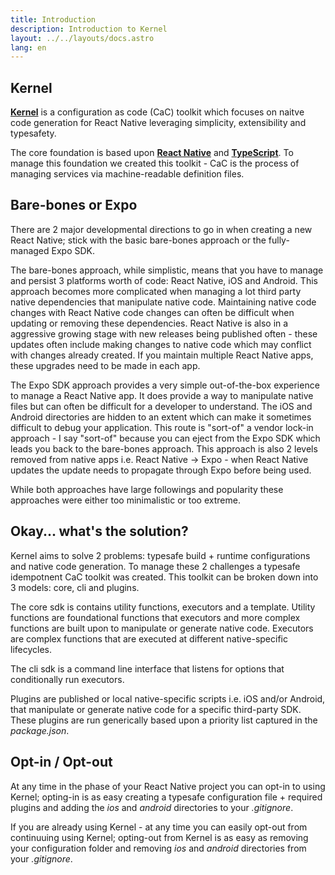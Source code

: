 ```yaml
---
title: Introduction
description: Introduction to Kernel
layout: ../../layouts/docs.astro
lang: en
---
```


## Kernel

[**Kernel**](https://github.com/brandingbrand/flagship/tree/feat/flagship-12) is a configuration as code (CaC) toolkit which focuses on naitve code generation for React Native leveraging simplicity, extensibility and typesafety.

The core foundation is based upon [**React Native**](https://reactnative.dev/) and [**TypeScript**](https://typescriptlang.org/). To manage this foundation we created this toolkit - CaC is the process of managing services via machine-readable definition files.

## Bare-bones or Expo

There are 2 major developmental directions to go in when creating a new React Native; stick with the basic bare-bones approach or the fully-managed Expo SDK.

The bare-bones approach, while simplistic, means that you have to manage and persist 3 platforms worth of code: React Native, iOS and Android. This approach becomes more complicated when managing a lot third party native dependencies that manipulate native code. Maintaining native code changes with React Native code changes can often be difficult when updating or removing these dependencies. React Native is also in a aggressive growing stage with new releases being published often - these updates often include making changes to native code which may conflict with changes already created. If you maintain multiple React Native apps, these upgrades need to be made in each app.

The Expo SDK approach provides a very simple out-of-the-box experience to manage a React Native app. It does provide a way to manipulate native files but can often be difficult for a developer to understand. The iOS and Android directories are hidden to an extent which can make it sometimes difficult to debug your application. This route is "sort-of" a vendor lock-in approach - I say "sort-of" because you can eject from the Expo SDK which leads you back to the bare-bones approach. This approach is also 2 levels removed from native apps i.e. React Native -> Expo - when React Native updates the update needs to propagate through Expo before being used.

While both approaches have large followings and popularity these approaches were either too minimalistic or too extreme.

## Okay... what's the solution?

Kernel aims to solve 2 problems: typesafe build + runtime configurations and native code generation. To manage these 2 challenges a typesafe idempotnent CaC toolkit was created. This toolkit can be broken down into 3 models: core, cli and plugins.

The core sdk is contains utility functions, executors and a template. Utility functions are foundational functions that executors and more complex functions are built upon to manipulate or generate native code. Executors are complex functions that are executed at different native-specific lifecycles.

The cli sdk is a command line interface that listens for options that conditionally run executors.

Plugins are published or local native-specific scripts i.e. iOS and/or Android, that manipulate or generate native code for a specific third-party SDK. These plugins are run generically based upon a priority list captured in the _package.json_.

## Opt-in / Opt-out

At any time in the phase of your React Native project you can opt-in to using Kernel; opting-in is as easy creating a typesafe configuration file + required plugins and adding the _ios_ and _android_ directories to your _.gitignore_.

If you are already using Kernel - at any time you can easily opt-out from continuuing using Kernel; opting-out from Kernel is as easy as removing your configuration folder and removing _ios_ and _android_ directories from your _.gitignore_.
